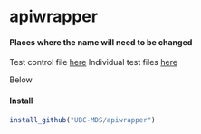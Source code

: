 # apiwrapper

#### Places where the name will need to be changed

Test control file [here](./tests/testthat.R)
Individual test files [here](./tests/testthat/)

Below

#### Install

``` r
install_github("UBC-MDS/apiwrapper")
```
